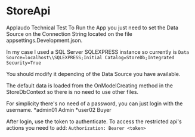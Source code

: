 # StoreApi

Applaudo Technical Test
To Run the App you just need to set the Data Source on the Connection String located on the file appsettings.Development.json.

In my case I used a SQL Server SQLEXPRESS instance so currently is
`Data Source=localhost\\SQLEXPRESS;Initial Catalog=StoreDb;Integrated Security=True`

You should modify it depending of the Data Source you have available.

The default data is loaded from the OnModelCreating method in the StoreDbContext so there is no need to use other files.

For simplicity there's no need of a password, you can just login with the username. 
*admin01 Admin
*user02 Buyer

After login, use the token to authenticate. To access the restricted api's actions you need to add:
`Authorization: Bearer <token>`
